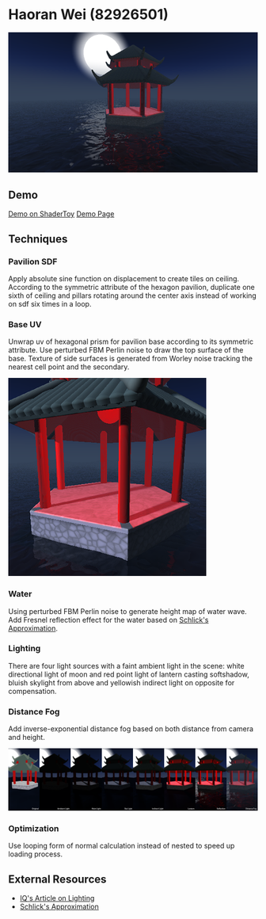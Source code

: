 # Haoran Wei (82926501)

![](display.png)

## Demo
[Demo on ShaderToy](https://www.shadertoy.com/view/wsjGWc)
[Demo Page]()

## Techniques
### Pavilion SDF
Apply absolute sine function on displacement to create tiles on ceiling. 
According to the symmetric attribute of the hexagon pavilion, duplicate one sixth of ceiling and pillars 
rotating around the center axis instead of working on sdf six times in a loop.

### Base UV
Unwrap uv of hexagonal prism for pavilion base according to its symmetric attribute. 
Use perturbed FBM Perlin noise to draw the top surface of the base. 
Texture of side surfaces is generated from Worley noise tracking the nearest cell point and the secondary.

![](base.png)

### Water
Using perturbed FBM Perlin noise to generate height map of water wave. 
Add Fresnel reflection effect for the water based on [Schlick's Approximation](https://en.wikipedia.org/wiki/Schlick%27s_approximation).

### Lighting
There are four light sources with a faint ambient light in the scene: 
white directional light of moon and red point light of lantern casting softshadow, 
bluish skylight from above and yellowish indirect light on opposite for compensation.

### Distance Fog
Add inverse-exponential distance fog based on both distance from camera and height.

![](lighting.png)

### Optimization
Use looping form of normal calculation instead of nested to speed up loading process.

## External Resources
- [IQ's Article on Lighting](http://iquilezles.org/www/articles/outdoorslighting/outdoorslighting.htm)
- [Schlick's Approximation](https://en.wikipedia.org/wiki/Schlick%27s_approximation)